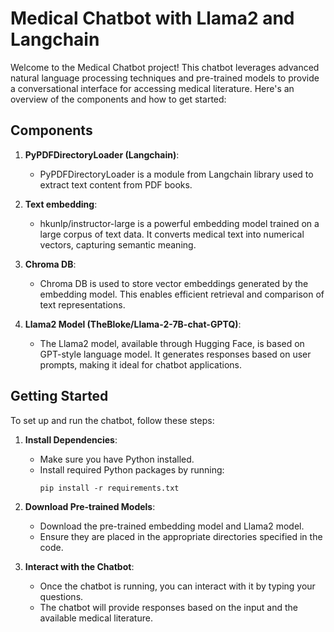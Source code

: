 # Medical Chatbot with Llama2 and Langchain

Welcome to the Medical Chatbot project! This chatbot leverages advanced natural language processing techniques and pre-trained models to provide a conversational interface for accessing medical literature. Here's an overview of the components and how to get started:

## Components

1. **PyPDFDirectoryLoader (Langchain)**:
   - PyPDFDirectoryLoader is a module from Langchain library used to extract text content from PDF books.
   
2. **Text embedding**:
   - hkunlp/instructor-large is a powerful embedding model trained on a large corpus of text data. It converts medical text into numerical vectors, capturing semantic meaning.

3. **Chroma DB**:
   - Chroma DB is used to store vector embeddings generated by the embedding model. This enables efficient retrieval and comparison of text representations.

4. **Llama2 Model (TheBloke/Llama-2-7B-chat-GPTQ)**:
   - The Llama2 model, available through Hugging Face, is based on GPT-style language model. It generates responses based on user prompts, making it ideal for chatbot applications.

## Getting Started

To set up and run the chatbot, follow these steps:

1. **Install Dependencies**:
   - Make sure you have Python installed.
   - Install required Python packages by running:
     ```
     pip install -r requirements.txt
     ```

2. **Download Pre-trained Models**:
   - Download the pre-trained embedding model and Llama2 model.
   - Ensure they are placed in the appropriate directories specified in the code.


3. **Interact with the Chatbot**:
   - Once the chatbot is running, you can interact with it by typing your questions.
   - The chatbot will provide responses based on the input and the available medical literature.


